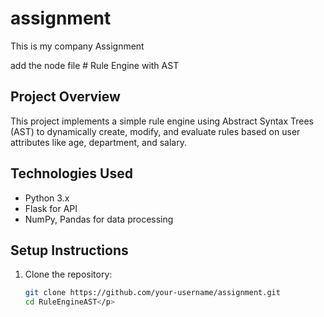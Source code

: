 # assignment
This is my company Assignment
 <p> add the node file 
 # Rule Engine with AST

## Project Overview
This project implements a simple rule engine using Abstract Syntax Trees (AST) to dynamically create, modify, and evaluate rules based on user attributes like age, department, and salary.

## Technologies Used
- Python 3.x
- Flask for API
- NumPy, Pandas for data processing

## Setup Instructions

1. Clone the repository:
   ```bash
   git clone https://github.com/your-username/assignment.git
   cd RuleEngineAST</p>


